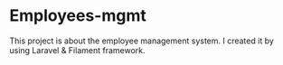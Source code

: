 # Employees-mgmt
This project is about the employee management system. I created it by using Laravel &amp; Filament framework. 
